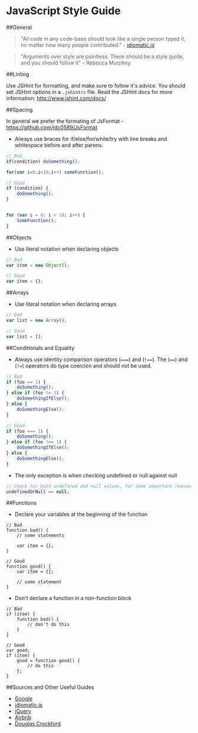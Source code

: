 JavaScript Style Guide
======================
##General

> "All code in any code-base should look like a single person typed it, no matter how many people contributed." - [idiomatic.js](https://github.com/rwaldron/idiomatic.js/#all-code-in-any-code-base-should-look-like-a-single-person-typed-it-no-matter-how-many-people-contributed)

> "Arguments over style are pointless. There should be a style guide, and you should follow it" - Rebecca Murphey

##Linting

Use JSHint for formatting, and make sure to follow it's advice. You should set JSHint options in a ```.jshintrc``` file. Read the JSHint docs for more information: http://www.jshint.com/docs/

##Spacing

In general we prefer the formating of JsFormat - https://github.com/jdc0589/JsFormat

- Always use braces for if/else/for/while/try with  line breaks and whitespace before and after parens.

```javascript
// Bad
if(condition) doSomething();

for(var i=0;i<10;i++) someFunction();

// Good 
if (condition) {
    doSomething();
}


for (var i = 0; i < 10; i++) {
    SomeFunction();
}
```

##Objects

- Use literal notation when declaring objects

```javascript
// Bad
var item = new Object();

// Good
var item = {};
```

##Arrays

- Use literal notation when declaring arrays

```javascript
// Bad
var list = new Array();

// Good
var list = [];
```

##Conditionals and Equality

- Always use identity comparison operators (```===```) and (```!==```). The (```==```) and (```!=```) operators do type coercion and should not be used. 

```javascript
// Bad
if (foo == 1) {
    doSomething();
} else if (foo != 1) {
    doSomethingIfElse();
} else {
    doSomethingElse();
}

// Good
if (foo === 1) {
    doSomething();
} else if (foo !== 1) {
    doSomethingIfElse();
} else {
    doSomethingElse();
}
```
- The only exception is when checking undefined or null against null

```javascript
// Check for both undefined and null values, for some important reason.
undefinedOrNull == null;
```

##Functions

- Declare your variables at the beginning of the function 

```
// Bad
function bad() {
    // some statements

    var item = {};
}

// Good
function good() {
    var item = {};

    // some statement
}
```

- Don't declare a function in a non-function block

```
// Bad
if (item) {
    function bad() {
        // don't do this
    }
}

// Good
var good;
if (item) {
    good = function good() {
        // do this
    };
}
```

##Sources and Other Useful Guides
* [Google](https://google-styleguide.googlecode.com/svn/trunk/javascriptguide.xml)
* [idiomatic.js](https://github.com/rwaldron/idiomatic.js/)
* [jQuery](http://contribute.jquery.org/style-guide/js/)
* [Airbnb](https://github.com/airbnb/javascript)
* [Douglas Crockford](http://javascript.crockford.com/code.html)
